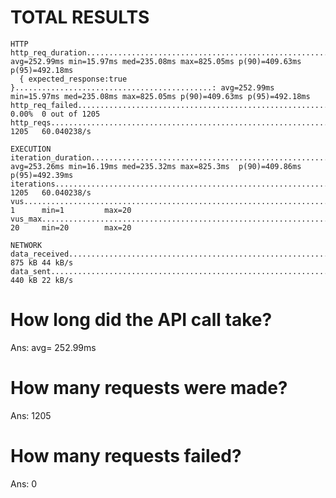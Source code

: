  # TOTAL RESULTS   
    
    HTTP
    http_req_duration.......................................................: avg=252.99ms min=15.97ms med=235.08ms max=825.05ms p(90)=409.63ms p(95)=492.18ms
      { expected_response:true }............................................: avg=252.99ms min=15.97ms med=235.08ms max=825.05ms p(90)=409.63ms p(95)=492.18ms
    http_req_failed.........................................................: 0.00%  0 out of 1205
    http_reqs...............................................................: 1205   60.040238/s

    EXECUTION
    iteration_duration......................................................: avg=253.26ms min=16.19ms med=235.32ms max=825.3ms  p(90)=409.86ms p(95)=492.39ms
    iterations..............................................................: 1205   60.040238/s
    vus.....................................................................: 1      min=1         max=20
    vus_max.................................................................: 20     min=20        max=20

    NETWORK
    data_received...........................................................: 875 kB 44 kB/s
    data_sent...............................................................: 440 kB 22 kB/s

# How long did the API call take?

Ans: avg= 252.99ms

# How many requests were made?

Ans: 1205

# How many requests failed?

Ans: 0